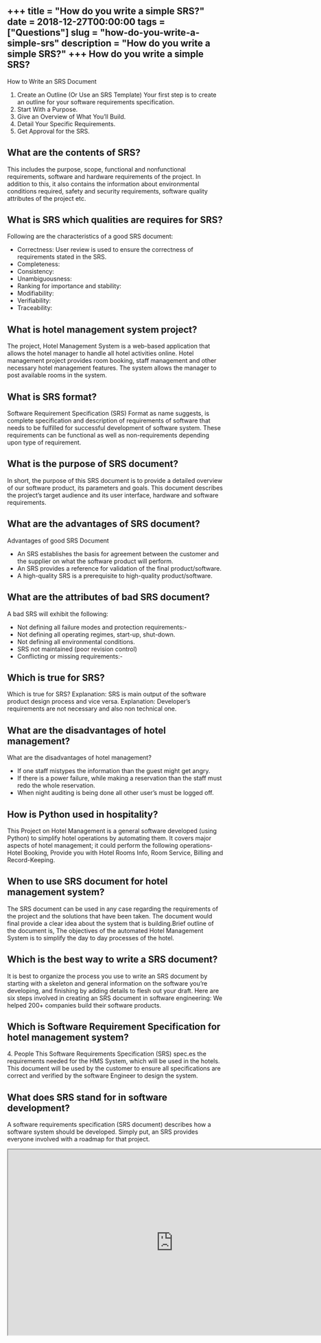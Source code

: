 +++
title = "How do you write a simple SRS?"
date = 2018-12-27T00:00:00
tags = ["Questions"]
slug = "how-do-you-write-a-simple-srs"
description = "How do you write a simple SRS?"
+++
How do you write a simple SRS?
------------------------------

How to Write an SRS Document

1. Create an Outline (Or Use an SRS Template) Your first step is to create an outline for your software requirements specification.
2. Start With a Purpose.
3. Give an Overview of What You’ll Build.
4. Detail Your Specific Requirements.
5. Get Approval for the SRS.

What are the contents of SRS?
-----------------------------

This includes the purpose, scope, functional and nonfunctional requirements, software and hardware requirements of the project. In addition to this, it also contains the information about environmental conditions required, safety and security requirements, software quality attributes of the project etc.

What is SRS which qualities are requires for SRS?
-------------------------------------------------

Following are the characteristics of a good SRS document:

- Correctness: User review is used to ensure the correctness of requirements stated in the SRS.
- Completeness:
- Consistency:
- Unambiguousness:
- Ranking for importance and stability:
- Modifiability:
- Verifiability:
- Traceability:

What is hotel management system project?
----------------------------------------

The project, Hotel Management System is a web-based application that allows the hotel manager to handle all hotel activities online. Hotel management project provides room booking, staff management and other necessary hotel management features. The system allows the manager to post available rooms in the system.

What is SRS format?
-------------------

Software Requirement Specification (SRS) Format as name suggests, is complete specification and description of requirements of software that needs to be fulfilled for successful development of software system. These requirements can be functional as well as non-requirements depending upon type of requirement.

What is the purpose of SRS document?
------------------------------------

In short, the purpose of this SRS document is to provide a detailed overview of our software product, its parameters and goals. This document describes the project’s target audience and its user interface, hardware and software requirements.

What are the advantages of SRS document?
----------------------------------------

Advantages of good SRS Document

- An SRS establishes the basis for agreement between the customer and the supplier on what the software product will perform.
- An SRS provides a reference for validation of the final product/software.
- A high-quality SRS is a prerequisite to high-quality product/software.

What are the attributes of bad SRS document?
--------------------------------------------

A bad SRS will exhibit the following:

- Not defining all failure modes and protection requirements:-
- Not defining all operating regimes, start-up, shut-down.
- Not defining all environmental conditions.
- SRS not maintained (poor revision control)
- Conflicting or missing requirements:-

Which is true for SRS?
----------------------

Which is true for SRS? Explanation: SRS is main output of the software product design process and vice versa. Explanation: Developer’s requirements are not necessary and also non technical one.

What are the disadvantages of hotel management?
-----------------------------------------------

What are the disadvantages of hotel management?

- If one staff mistypes the information than the guest might get angry.
- If there is a power failure, while making a reservation than the staff must redo the whole reservation.
- When night auditing is being done all other user’s must be logged off.

How is Python used in hospitality?
----------------------------------

This Project on Hotel Management is a general software developed (using Python) to simplify hotel operations by automating them. It covers major aspects of hotel management; it could perform the following operations- Hotel Booking, Provide you with Hotel Rooms Info, Room Service, Billing and Record-Keeping.

When to use SRS document for hotel management system?
-----------------------------------------------------

The SRS document can be used in any case regarding the requirements of the project and the solutions that have been taken. The document would final provide a clear idea about the system that is building.Brief outline of the document is, The objectives of the automated Hotel Management System is to simplify the day to day processes of the hotel.

Which is the best way to write a SRS document?
----------------------------------------------

It is best to organize the process you use to write an SRS document by starting with a skeleton and general information on the software you’re developing, and finishing by adding details to flesh out your draft. Here are six steps involved in creating an SRS document in software engineering: We helped 200+ companies build their software products.

Which is Software Requirement Specification for hotel management system?
------------------------------------------------------------------------

4\. People This Software Requirements Specification (SRS) spec.es the requirements needed for the HMS System, which will be used in the hotels. This document will be used by the customer to ensure all specifications are correct and verified by the software Engineer to design the system.

What does SRS stand for in software development?
------------------------------------------------

A software requirements specification (SRS document) describes how a software system should be developed. Simply put, an SRS provides everyone involved with a roadmap for that project.

<iframe allow="accelerometer; autoplay; clipboard-write; encrypted-media; gyroscope; picture-in-picture" allowfullscreen="" class="__youtube_prefs__  epyt-is-override  no-lazyload" data-no-lazy="1" data-origheight="433" data-origwidth="770" data-skipgform_ajax_framebjll="" height="433" id="_ytid_86908" loading="lazy" src="https://www.youtube.com/embed/NZf1Xyp0ETw?enablejsapi=1&autoplay=0&cc_load_policy=0&cc_lang_pref=&iv_load_policy=1&loop=0&modestbranding=0&rel=1&fs=1&playsinline=0&autohide=2&theme=dark&color=red&controls=1&" title="YouTube player" width="770"></iframe>